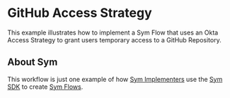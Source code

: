 # GitHub Access Strategy

This example illustrates how to implement a Sym Flow that uses an Okta Access Strategy to grant users temporary access to a GitHub Repository.

## About Sym

This workflow is just one example of how [Sym Implementers](https://docs.symops.com/docs/sym-for-implementers) use the [Sym SDK](https://docs.symops.com/docs) to create [Sym Flows](https://docs.symops.com/docs/flows).
